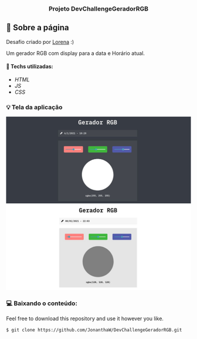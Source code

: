 <h3 align="center">
  Projeto DevChallengeGeradorRGB
</h3>

## :rocket: Sobre a página

Desafio criado por  <a href="https://github.com/Lorenalgm">Lorena</a> :)

Um gerador RGB com display para a data e Horário atual.

#### :wrench: Techs utilizadas:
* _HTML_
* _JS_
* _CSS_

### :bulb: Tela da aplicação

![image](https://github.com/JonanthaW/DevChallengeGeradorRGB/blob/main/assets/example1.jpg)
![image](https://github.com/JonanthaW/DevChallengeGeradorRGB/blob/main/assets/example2.jpg)

### :computer: Baixando o conteúdo:

<p>Feel free to download this repository and use it however you like. </p>

```bash
$ git clone https://github.com/JonanthaW/DevChallengeGeradorRGB.git
```
